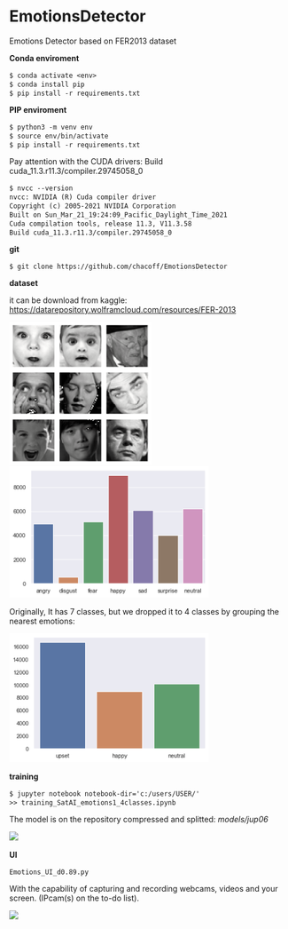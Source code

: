 # EmotionsDetector

Emotions Detector based on FER2013 dataset


**Conda enviroment**
```
$ conda activate <env>
$ conda install pip
$ pip install -r requirements.txt
```
**PIP enviroment**
```
$ python3 -m venv env
$ source env/bin/activate
$ pip install -r requirements.txt
```

Pay attention with the CUDA drivers: Build cuda_11.3.r11.3/compiler.29745058_0
```
$ nvcc --version
nvcc: NVIDIA (R) Cuda compiler driver
Copyright (c) 2005-2021 NVIDIA Corporation
Built on Sun_Mar_21_19:24:09_Pacific_Daylight_Time_2021
Cuda compilation tools, release 11.3, V11.3.58
Build cuda_11.3.r11.3/compiler.29745058_0
```


**git**
```
$ git clone https://github.com/chacoff/EmotionsDetector
```


**dataset**

it can be download from kaggle: https://datarepository.wolframcloud.com/resources/FER-2013

<p align="left">
<img src="https://github.com/chacoff/EmotionsDetector/blob/main/models/faces48x48.png" width="256">
<img src="https://github.com/chacoff/EmotionsDetector/blob/main/models/databrief.png" width="360">
</p>

Originally, It has 7 classes, but we dropped it to 4 classes by grouping the nearest emotions:

<p align="left">
<img src="https://github.com/chacoff/EmotionsDetector/blob/main/models/jup09_data.png" width="360">
</p>


**training**
```
$ jupyter notebook notebook-dir='c:/users/USER/'
>> training_SatAI_emotions1_4classes.ipynb
```

The model is on the repository compressed and splitted: _models/jup06_

<p align="left">
<img src="https://github.com/chacoff/EmotionsDetector/blob/main/models/jup09_metrics.png" width="520">
</p>


**UI**
```
Emotions_UI_d0.89.py
```

With the capability of capturing and recording webcams, videos and your screen. (IPcam(s) on the to-do list).

<p align="left">
<img src="https://github.com/chacoff/EmotionsDetector/blob/main/models/Wfaces-1.gif" width="600">
</p>
